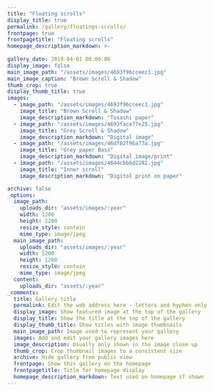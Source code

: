 ```yaml
---
title: "Floating scrolls"
display_title: true
permalink: /gallery/floatings-scrolls/
frontpage: true
frontpagetitle: "Floating scrolls"
homepage_description_markdown: >-
  
gallery_date: 2019-04-01 00:00:00
display_image: false
main_image_path: "/assets/images/4693f96cceec1.jpg"
main_image_caption: "Brown Scroll & Shadow"
thumb_crop: true
display_thumb_title: true
images:
  - image_path: "/assets/images/4693f96cceec1.jpg"
    image_title: "Brown Scroll & Shadow"
    image_description_markdown: "Tosashi paper"
  - image_path: "/assets/images/4693face77e25.jpg"
    image_title: "Grey Scroll & Shadow"
    image_description_markdown: "Digital image"
  - image_path: "/assets/images/46df02f96a77a.jpg"
    image_title: "Grey paper Bass"
    image_description_markdown: "Digital image/print"
  - image_path: "/assets/images/4644cbb6d2282.jpg"
    image_title: "Inner scroll"
    image_description_markdown: "Digital print on paper"

archive: false
_options:
  image_path:
    uploads_dir: "assets/images/:year"
    width: 1200
    height: 1200
    resize_style: contain
    mime_type: image/jpeg
  main_image_path:
    uploads_dir: "assets/images/:year"
    width: 1200
    height: 1200
    resize_style: contain
    mime_type: image/jpeg
  content:
    uploads_dir: "assets/:year"
_comments:
  title: Gallery title
  permalink: Edit the web address here - letters and hyphen only
  display_image: Show featured image at the top of the gallery
  display_title: Show the title at the top of the gallery
  display_thumb_title: Show titles with image thumbnails 
  main_image_path: Image used to represent your gallery
  images: Add and edit your gallery images here
  image_description: Usually only shown in the image close up
  thumb_crop: Crop thumbnail images to a consistent size
  archive: Hide gallery from public view
  frontpage: Show this gallery on the homepage
  frontpagetitle: Title for homepage display
  homepage_description_markdown: Text used on homepage if shown
---
```


